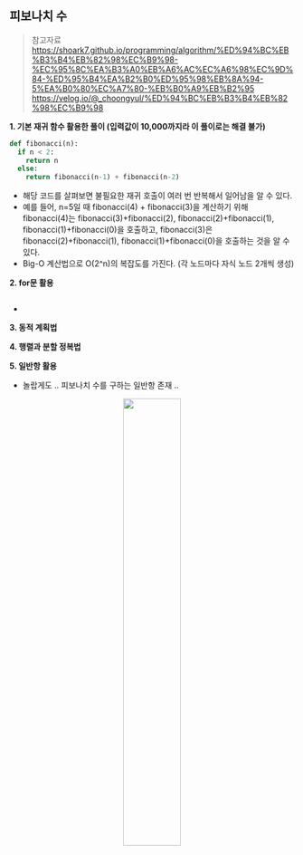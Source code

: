 ## 피보나치 수

> 참고자료
> https://shoark7.github.io/programming/algorithm/%ED%94%BC%EB%B3%B4%EB%82%98%EC%B9%98-%EC%95%8C%EA%B3%A0%EB%A6%AC%EC%A6%98%EC%9D%84-%ED%95%B4%EA%B2%B0%ED%95%98%EB%8A%94-5%EA%B0%80%EC%A7%80-%EB%B0%A9%EB%B2%95
> https://velog.io/@_choongyul/%ED%94%BC%EB%B3%B4%EB%82%98%EC%B9%98


**1. 기본 재귀 함수 활용한 풀이 (입력값이 10,000까지라 이 풀이로는 해결 불가)**
   
```python
def fibonacci(n):
  if n < 2:
    return n
  else:
    return fibonacci(n-1) + fibonacci(n-2)
```

- 해당 코드를 살펴보면 불필요한 재귀 호출이 여러 번 반복해서 일어남을 알 수 있다.
- 예를 들어, n=5일 때 fibonacci(4) + fibonacci(3)을 계산하기 위해 fibonacci(4)는 fibonacci(3)+fibonacci(2), fibonacci(2)+fibonacci(1), fibonacci(1)+fibonacci(0)을 호출하고,
  fibonacci(3)은 fibonacci(2)+fibonacci(1), fibonacci(1)+fibonacci(0)을 호출하는 것을 알 수 있다.
- Big-O 계산법으로 O(2^n)의 복잡도를 가진다. (각 노드마다 자식 노드 2개씩 생성)

**2. for문 활용**

```python
```

- 

**3. 동적 계획법**



**4. 행렬과 분할 정복법**



**5. 일반항 활용**

- 놀랍게도 .. 피보나치 수를 구하는 일반항 존재 ..
<p align="center">
  <img src="https://github.com/user-attachments/assets/c9476952-72de-4840-b4b3-94c66252c82b" width=45% "/>
</p>

```python
```

